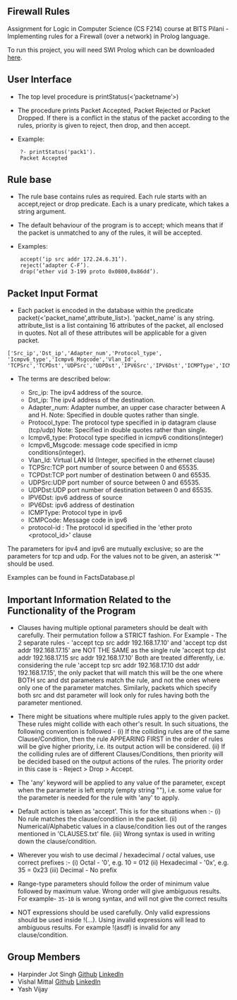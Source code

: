 ## Firewall Rules
Assignment for Logic in Computer Science (CS F214) course at BITS Pilani - Implementing rules for a Firewall (over a network) in Prolog language.

To run this project, you will need SWI Prolog which can be downloaded [here](http://www.swi-prolog.org/download/stable).

## User Interface
- The top level procedure is printStatus(<’packetname’>)

- The procedure prints Packet Accepted, Packet Rejected or Packet Dropped. If there is a conflict in the status of the packet according to the rules, priority is given to reject, then drop, and then accept.

- Example:  
```
    ?- printStatus('pack1').
    Packet Accepted
```

## Rule base
- The rule base contains rules as required. Each rule starts with an accept,reject or drop predicate. Each is a unary predicate, which takes a string argument.

- The default behaviour of the program is to accept; which means that if the packet is unmatched to any of the rules, it will be accepted. 

- Examples:
```
    accept(‘ip src addr 172.24.6.31’).
    reject(‘adapter C-F’).
    drop(‘ether vid 3-199 proto 0x0800,0x86dd’).
```

## Packet Input Format
- Each packet is encoded in the database within the predicate packet(<'packet_name',attribute_list>).
'packet_name' is any string.
attribute_list is a list containing 16 attributes of the packet, all enclosed in quotes. Not all of these attributes will be applicable for a given packet.
```
['Src_ip','Dst_ip','Adapter_num','Protocol_type', 'Icmpv6_type','Icmpv6_Msgcode','Vlan_Id', 'TCPSrc','TCPDst','UDPSrc','UDPDst','IPV6Src','IPV6Dst','ICMPType','ICMPCode','protocolId']
```

- The terms are described below:

    - Src_ip: The ipv4 address of the source.
    - Dst_ip: The ipv4 address of the destination.
    - Adapter_num: Adapter number, an upper case character between A and H. Note: Specified in double quotes rather than single.
    - Protocol_type: The protocol type specified in ip datagram clause (tcp/udp) Note: Specified in double quotes rather than single.
    - Icmpv6_type: Protocol type specified in icmpv6 conditions(integer)
    - Icmpv6_Msgcode: message code specified in icmp conditions(integer).
    - Vlan_Id: Virtual LAN Id (Integer, specified in the ethernet clause) 
    - TCPSrc:TCP port number of source between 0 and 65535.
    - TCPDst:TCP port number of destination between 0 and 65535.
    - UDPSrc:UDP port number of source between 0 and 65535.
    - UDPDst:UDP port number of destination between 0 and 65535.
    - IPV6Dst: ipv6 address of source
    - IPV6Dst: ipv6 address of destination
    - ICMPType: Protocol type in ipv6 
    - ICMPCode: Message code in ipv6
    - protocol-id : The protocol id specified in the 'ether proto <protocol_id>' clause

The parameters for ipv4 and ipv6 are mutually exclusive; so are the parameters for tcp and udp. For the values not to be given, an asterisk '*' should be used.

Examples can be found in FactsDatabase.pl

## Important Information Related to the Functionality of the Program

- Clauses having multiple optional parameters should be dealt with carefully. Their permutation follow a STRICT fashion.
For Example -
The 2 separate rules - 'accept tcp src addr 192.168.17.10' and 'accept tcp dst addr 192.168.17.15'
are NOT THE SAME as the single rule 'accept tcp dst addr 192.168.17.15 src addr 192.168.17.10'
Both are treated differently, i.e. considering the rule 'accept tcp src addr 192.168.17.10 dst addr 192.168.17.15', the only packet that will match this will be the one where BOTH src and dst parameters match the rule, and not the ones where only one of the parameter matches.
Similarly, packets which specify both src and dst parameter will look only for rules having both the parameter mentioned.

- There might be situations where multiple rules apply to the given packet.
These rules might collide with each other's result. In such situations, the following convention is followed -
    (i) If the colliding rules are of the same Clause/Condition, then the rule APPEARING FIRST in the order of rules will be give higher priority, i.e. its output action will be considered.
    (ii) If the colliding rules are of different Clauses/Conditions, then priority will be decided based on the output actions of the rules.
    The priority order in this case is - Reject > Drop > Accept.

- The 'any' keyword will be applied to any value of the parameter, except when the parameter is left empty (empty string ""), i.e. some value for the parameter is needed for the rule with 'any' to apply.

- Default action is taken as 'accept'. This is for the situations when :-
    (i) No rule matches the clause/condition in the packet.
    (ii) Numerical/Alphabetic values in a clause/condition lies out of the ranges mentioned in 'CLAUSES.txt' file.
    (iii) Wrong syntax is used in writing down the clause/condition.

- Wherever you wish to use decimal / hexadecimal / octal values, use correct prefixes :-
    (i) Octal - '0', e.g. 10 = 012
    (ii) Hexadecimal - '0x', e.g. 35 = 0x23
    (iii) Decimal - No prefix

- Range-type parameters should follow the order of minimum value followed by maximum value. Wrong order will give ambiguous results.
For example- `35-10` is wrong syntax, and will not give the correct results

- NOT expressions should be used carefully. Only valid expressions should be used inside !(...). Using invalid expressions will lead to ambiguous results. For example !(asdf) is invalid for any clause/condition.

## Group Members

- Harpinder Jot Singh [Github](https://github.com/HarpinderJotSingh) [LinkedIn](https://www.linkedin.com/in/harpinder-jot-singh-248b92155/?originalSubdomain=in)
- Vishal Mittal [Github](https://github.com/vismit2000) [LinkedIn](https://www.linkedin.com/in/vishal-mittal-113494157/)
- Yash Vijay
